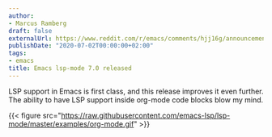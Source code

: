 ```yaml
---
author:
- Marcus Ramberg
draft: false
externalUrl: https://www.reddit.com/r/emacs/comments/hjj16g/announcement_lspmode_70_released/
publishDate: "2020-07-02T00:00:00+02:00"
tags:
- emacs
title: Emacs lsp-mode 7.0 released
---
```


LSP support in Emacs is first class, and this release improves it even further. The ability to have LSP support inside org-mode code blocks blow my mind.

{{< figure src="https://raw.githubusercontent.com/emacs-lsp/lsp-mode/master/examples/org-mode.gif" >}}

